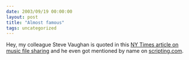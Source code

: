 ```yaml
---
date: 2003/09/19 00:00:00
layout: post
title: "Almost famous"
tags: uncategorized
---
```


Hey, my colleague Steve Vaughan is quoted in this [NY Times article on music file sharing](http://www.nytimes.com/2003/09/19/technology/19TUNE.html) and he even got mentioned by name on [scripting.com](http://scriptingnews.userland.com/2003/09/19).
